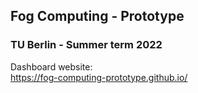 ## Fog Computing - Prototype
### TU Berlin - Summer term 2022

Dashboard website:  
https://fog-computing-prototype.github.io/
